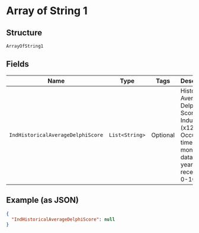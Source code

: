 
# Array of String 1

## Structure

`ArrayOfString1`

## Fields

| Name | Type | Tags | Description | Getter | Setter |
|  --- | --- | --- | --- | --- | --- |
| `IndHistoricalAverageDelphiScore` | `List<String>` | Optional | Historical Average Delphi Score - Industry (x12) Occurs 12 times, monthly data for last year - most recent first  0-100 | List<String> getIndHistoricalAverageDelphiScore() | setIndHistoricalAverageDelphiScore(List<String> indHistoricalAverageDelphiScore) |

## Example (as JSON)

```json
{
  "IndHistoricalAverageDelphiScore": null
}
```

